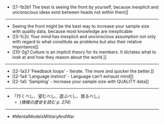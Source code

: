 - [[7-1b2b1 The best is seeing the front by yourself, because inexplicit and unconscious ideas exist between heads not within them]]
---
- Seeing the front might be the best way to increase your sample size with quality data, because most knowledge are inexplicable
- [[3-1c2c Your mind has inexplicit and unconscious assumption not only with regard to what constitute as problems but also their relative importance]]
- [[10-2g1 Culture is an implicit theory for its members. It dictates what to look at and how they reason about the world.]]
---
- [[2-1a3.1 'Feedback loops' - Iterate. The more and quicker the better.]]
- [[2-1a4 'Language instinct' - Language can't exhaust mind]]
- [[2-1a5 'Sampling' - Increase your sample size with QUALITY data]]
---
- 「行くべし、望むべし、遊ぶべし、居るべし」
  - (*情報の歴史を読む p. 274*)
---
- #MentalModelsMilitaryAndWar
